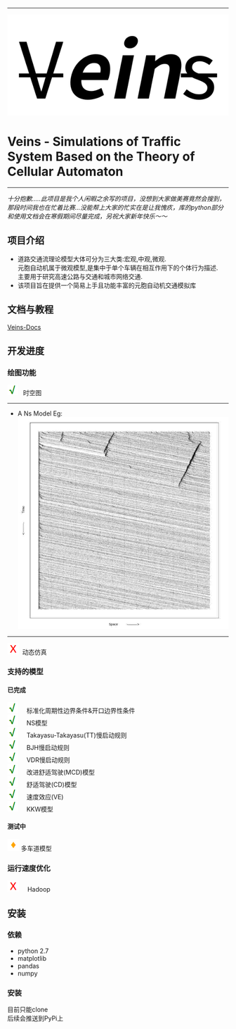 ***
![](./Source/logo-main.png)
# Veins - Simulations of Traffic System Based on the Theory of Cellular Automaton
***

*十分抱歉.....此项目是我个人闲暇之余写的项目，没想到大家做美赛竟然会搜到，那段时间我也在忙着比赛...没能帮上大家的忙实在是让我愧疚，库的python部分和使用文档会在寒假期间尽量完成，另祝大家新年快乐～～*

## 项目介绍
* 道路交通流理论模型大体可分为三大类:宏观,中观,微观.  
元胞自动机属于微观模型,是集中于单个车辆在相互作用下的个体行为描述.  
主要用于研究高速公路与交通和城市网络交通.
* 该项目旨在提供一个简易上手且功能丰富的元胞自动机交通模拟库

## 文档与教程
[Veins-Docs](https://veinsdocs.readthedocs.io/en/latest/index.html)

## 开发进度  
### 绘图功能   
![](./Source/T.png) &nbsp; 时空图  
 ***
* A Ns Model Eg:
![](./Source/demo2.jpg)

 ***  

![](./Source/F.png) &nbsp;动态仿真


### 支持的模型
#### 已完成
![](./Source/T.png) &nbsp; &nbsp; 标准化周期性边界条件&开口边界性条件  
![](./Source/T.png) &nbsp; &nbsp; NS模型   
![](./Source/T.png) &nbsp; &nbsp; Takayasu-Takayasu(TT)慢启动规则   
![](./Source/T.png) &nbsp; &nbsp; BJH慢启动规则  
![](./Source/T.png) &nbsp; &nbsp; VDR慢启动规则  
![](./Source/T.png) &nbsp; &nbsp; 改进舒适驾驶(MCD)模型  
![](./Source/T.png) &nbsp; &nbsp; 舒适驾驶(CD)模型  
![](./Source/T.png) &nbsp; &nbsp; 速度效应(VE)  
![](./Source/T.png) &nbsp; &nbsp; KKW模型  
#### 测试中
![](./Source/p.png) 多车道模型
 

### 运行速度优化
![](./Source/F.png) &nbsp;  &nbsp; Hadoop  

<a name="安装"></a>
## 安装
### 依赖
* python 2.7
* matplotlib
* pandas
* numpy

### 安装
目前只能clone  
后续会推送到PyPi上  



